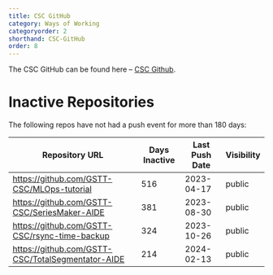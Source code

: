 ```yaml
---
title: CSC GitHub
category: Ways of Working
categoryorder: 2
shorthand: CSC-GitHub
order: 8
---
```


The CSC GitHub can be found here – <a href="https://github.com/GSTT-CSC/">CSC Github</a>.

# Inactive Repositories

The following repos have not had a push event for more than 180 days:

| Repository URL | Days Inactive | Last Push Date | Visibility |
| --- | --- | --- | --- |
| https://github.com/GSTT-CSC/MLOps-tutorial | 516 | 2023-04-17 | public |
| https://github.com/GSTT-CSC/SeriesMaker-AIDE | 381 | 2023-08-30 | public |
| https://github.com/GSTT-CSC/rsync-time-backup | 324 | 2023-10-26 | public |
| https://github.com/GSTT-CSC/TotalSegmentator-AIDE | 214 | 2024-02-13 | public |
